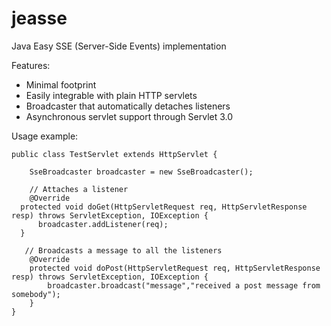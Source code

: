 # jeasse
Java Easy SSE (Server-Side Events) implementation

Features:

* Minimal footprint
* Easily integrable with plain HTTP servlets
* Broadcaster that automatically detaches listeners
* Asynchronous servlet support through Servlet 3.0

Usage example:

	public class TestServlet extends HttpServlet {
	
		SseBroadcaster broadcaster = new SseBroadcaster();
		
		// Attaches a listener
		@Override
      protected void doGet(HttpServletRequest req, HttpServletResponse resp) throws ServletException, IOException {
          broadcaster.addListener(req);
      }
	
	   // Broadcasts a message to all the listeners
		@Override
		protected void doPost(HttpServletRequest req, HttpServletResponse resp) throws ServletException, IOException {
			broadcaster.broadcast("message","received a post message from somebody");
		}	   
	}

